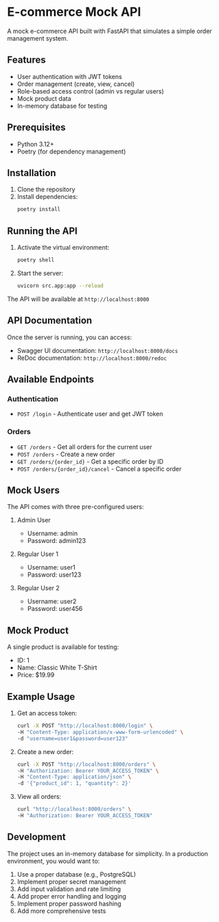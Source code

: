 # E-commerce Mock API

A mock e-commerce API built with FastAPI that simulates a simple order management system.

## Features

- User authentication with JWT tokens
- Order management (create, view, cancel)
- Role-based access control (admin vs regular users)
- Mock product data
- In-memory database for testing

## Prerequisites

- Python 3.12+
- Poetry (for dependency management)

## Installation

1. Clone the repository
2. Install dependencies:
   ```bash
   poetry install
   ```

## Running the API

1. Activate the virtual environment:
   ```bash
   poetry shell
   ```

2. Start the server:
   ```bash
   uvicorn src.app:app --reload
   ```

The API will be available at `http://localhost:8000`

## API Documentation

Once the server is running, you can access:
- Swagger UI documentation: `http://localhost:8000/docs`
- ReDoc documentation: `http://localhost:8000/redoc`

## Available Endpoints

### Authentication
- `POST /login` - Authenticate user and get JWT token

### Orders
- `GET /orders` - Get all orders for the current user
- `POST /orders` - Create a new order
- `GET /orders/{order_id}` - Get a specific order by ID
- `POST /orders/{order_id}/cancel` - Cancel a specific order

## Mock Users

The API comes with three pre-configured users:

1. Admin User
   - Username: admin
   - Password: admin123

2. Regular User 1
   - Username: user1
   - Password: user123

3. Regular User 2
   - Username: user2
   - Password: user456

## Mock Product

A single product is available for testing:
- ID: 1
- Name: Classic White T-Shirt
- Price: $19.99

## Example Usage

1. Get an access token:
   ```bash
   curl -X POST "http://localhost:8000/login" \
   -H "Content-Type: application/x-www-form-urlencoded" \
   -d "username=user1&password=user123"
   ```

2. Create a new order:
   ```bash
   curl -X POST "http://localhost:8000/orders" \
   -H "Authorization: Bearer YOUR_ACCESS_TOKEN" \
   -H "Content-Type: application/json" \
   -d '{"product_id": 1, "quantity": 2}'
   ```

3. View all orders:
   ```bash
   curl "http://localhost:8000/orders" \
   -H "Authorization: Bearer YOUR_ACCESS_TOKEN"
   ```

## Development

The project uses an in-memory database for simplicity. In a production environment, you would want to:
1. Use a proper database (e.g., PostgreSQL)
2. Implement proper secret management
3. Add input validation and rate limiting
4. Add proper error handling and logging
5. Implement proper password hashing
6. Add more comprehensive tests
